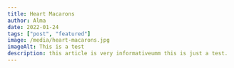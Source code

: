 ```yaml
---
title: Heart Macarons
author: Alma
date: 2022-01-24
tags: ["post", "featured"]
image: /media/heart-macarons.jpg
imageAlt: This is a test
description: this article is very informativeumm this is just a test.
---
```

